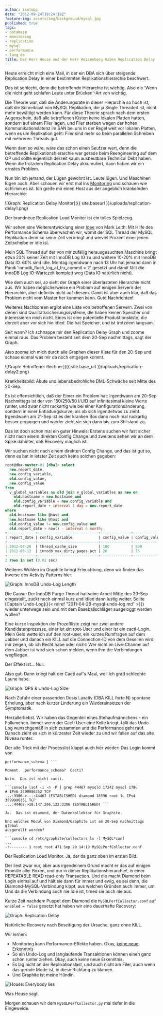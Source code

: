 ```yaml
---
author: isotopp
date: "2012-09-24T19:24:19Z"
feature-img: assets/img/background/mysql.jpg
published: true
tags:
- database
- monitoring
- replication
- mysql
- performance
- lang_de
title: Der Herr House und der Herr Heisenberg haben Replication Delay
---
```

Heute erreicht mich eine Mail, in der ein DBA sich über steigende
Replication Delay in einer bestimmten Replikationshierarchie beschwert.

Das ist schlecht, denn die betreffende Hierarchie ist wichtig. Also die
'Wenn die nicht geht schlafen Leute unter Brücken'-Art von wichtig.

Die Theorie war, daß die Änderungsrate in dieser Hierarchie so hoch ist, daß
die Schreiblast von MySQL Replikation, die ja Single Threaded ist, nicht
mehr bewältigt werden kann.  Für diese Theorie sprach nach dem ersten
Augenschein, daß alle betroffenen Kisten keine lokalen Platten hatten,
sondern auf einem Filer lagen, und Filer sterben wegen der hohen
Kommunikationslatenz im SAN bei uns in der Regel weit vor lokalen Platten,
wenn es um Replikation geht: Filer sind mehr so beim parallelen Schreiben
mit mehreren Threads gut.

Wenn dem so wäre, wäre das schon einen Seufzer wert, denn die betreffende
Replikationshierarchie war gerade beim Reengineering auf dem OP und sollte
eigentlich derzeit kaum ausbeutbare Technical Debt haben.  Wenn die trotzdem
Replication Delay akkumuliert, dann haben wir ein ernstes Problem.

Nun bin ich jemand, der Lügen gewohnt ist.  Leute lügen.  Und Maschinen
lügen auch.  Aber schauen wir erst mal ins
[Monitoring](http://graphite.wikidot.com/) und schauen wie schlimm es ist. 
Ich greife mir einen Host aus der angeblich kränkelnden Hierarchie:

![Graph: Replication Delay Monitor]({{ site.baseurl }}/uploads/replication-delay1.png)

Der brandneue Replication Load Monitor ist ein tolles Spielzeug.

Wir sehen eine Weiterentwicklung einer [Idee](http://www.markleith.co.uk/2012/07/24/a-mysql-replication-load-average-with-performance-schema/)
von Mark Leith: Mit Hilfe des Performance Schema überwachen wir,
womit der SQL Thread der MySQL Replikation denn so seine Zeit verbringt und
wieviel Prozent einer jeden Zeitscheibe er idle ist.

Mein SQL Thread auf der von mir zufällig herausgesuchten Maschine bringt
etwa 20% seiner Zeit mit InnoDB Log IO zu und weitere 10-20% mit InnoDB Data
IO.  60% sind Idle.  Montag irgendwann nach 13 Uhr hat jemand dann in Panik
'innodb_flush_log_at_trx_commit = 2' gesetzt und damit fällt die InnoDB Log
IO-Wartezeit komplett weg (Data IO natürlich nicht).

Wie dem auch sei, _so_ sieht der Graph einer überlasteten Hierarchie
nicht aus.  Wir haben möglicherweise ein Problem auf einigen Servern der
Hierarchie, aber definitiv nicht auf diesem.  Damit ist aber auch klar, daß
das Problem nicht vom Master her kommen kann.  Gute Nachrichten!

Weiteres Nachbohren ergibt eine Liste von betroffenen Servern.  Zwei von
denen sind Qualitätssicherungssysteme, die haben keinen Speicher und
interessieren mich nicht.  Eines ist eine potentielle Produktionskiste, die
derzeit aber vor sich hin idled.  Die hat Speicher, und ist trotzdem
langsam.

Seit wann?  Ich schnappe mir den Replication Delay Graph und zoome einmal
raus.  Das Problem besteht seit dem 20-Sep nachmittags, sagt der Graph.

Also zoome ich mich durch alle Graphen dieser Kiste für den 20-Sep und
schaue einmal was mir da noch entgegen kommt.

![Graph: Betroffener Rechner]({{ site.base_url }}/uploads/replication-delay2.png)

Krankheitsbild: Akute und lebensbedrohliche DML-Schwäche seit Mitte des
20-Sep.

Es ist offensichtlich, daß der Eimer ein Problem hat: Irgendwann am 20-Sep
Nachmittags ist der von  150/250/50 I/U/D auf infinitesimal kleine Werte
runter, und zwar nicht ruckartig wie bei einer Konfigurationsänderung,
sondern in einer Entladungskurve, als ob sich irgendetwas zu zieht. 
Irgendwann am 21-Sep ist es der kranken Box dann noch mal ruckartig besser
gegangen und wieder zieht sie sich dann bis zum Stillstand zu.

Das ist doch schon mal ein guter Hinweis: Erstens suchen wir fast sicher
nicht nach einem direkten Config Change und zweitens sehen wir an dem Spike
dahinter, daß Recovery möglich ist.

Wir suchen nicht nach einem direkten Config Change, und das ist gut so, denn
es hat in letzter Zeit auch keine solchen gegeben:

```sql
root@dba-master-01 [dba]> select 
  new.report_date, 
  new.config_variable, 
  old.config_value, 
  new.config_value 
from 
  v_global_variables as old join v_global_variables as new on 
    old.hostname = new.hostname and 
    old.config_variable = new.config_variable and 
    old.report_date + interval 1 day = new.report_date
where 
  old.hostname like @host and 
  new.hostname like @host and 
  old.config_value != new.config_value and 
  old.report_date > now() - interval 6 month;
+-------------+----------------------------+--------------+--------------+
| report_date | config_variable            | config_value | config_value |
+-------------+----------------------------+--------------+--------------+
| 2012-04-20  | thread_cache_size          | 100          | 500          |
| 2012-05-12  | innodb_max_dirty_pages_pct | 20           | 75           |
+-------------+----------------------------+--------------+--------------+
2 rows in set (0.82 sec)
```

Weiteres Wühlen im Graphite bringt Erleuchtung, denn wir finden das Inverse
des Activity Patterns hier:

![Graph: InnoDB Undo-Log Length](/uploads/replication-delay3.png)

Die Causa: Der InnoDB Purge Thread hat seine Arbeit Mitte des 20-Sep
eingestellt, zuckt noch einmal kurz und idled dann lustig weiter.  Sollte
[Captain Undo-Log]({{< relref "2011-04-28-mysql-undo-log.md" >}})
wieder unterwegs sein und mit dem Baseballschläger ausgeloggt
werden wollen?

Eine kurze Inspektion der Prozeßliste zeigt nur zwei andere
Kandidatenprozesse, einer ist ein root-User und einer ist ein cacti-Login. 
Mein Geld wette ich auf den root-user, ein kurzes Rumfragen auf dem Jabber
und danach ein KILL auf die Connection-ID von dem Gesellen wird mir zeigen,
ob ich Recht habe oder nicht: Wer nicht im Live-Channel auf dem Jabber ist
wird sich schon melden, wenn ihm die Verbindungen wegfliegen.

Der Effekt ist...  Null.

Also gut.  Dann kriegt halt der Cacti auf's Maul, weil ich grad schlechte
Laune habe.

![Graph: QPS & Undo-Log Size](/uploads/replication-delay4.png)

Nach Zufuhr einer passenden Dosis Laxativ (DBA KILL forte N) spontane
Erholung, aber nach kurzer Linderung ein Wiedereinsetzen der Symptomatik.

Herzallerliebst.  Wir haben das Gegenteil eines Stehaufmännchens - ein
Fallumchen.  Immer wenn der Cacti User eine Kelle kriegt, fällt das Undo-Log
wunschgemäß in sich zusammen und die Performance geht rauf.  Danach zieht es
sich in kürzester Zeit wieder zu und wir fallen auf das alte Niveau runter.

Der alte Trick mit der Processlist klappt auch hier wieder: Das Login kommt
von

```console | 6694419 | cacti | <hostname>:44467 |
performance_schema | ```

Moment.  performance_schema?  Cacti?

Nein.  Das ist nicht cacti.

```console lsof -i -n -P | grep 44467 mysqld 17242 mysql 178u
# IPv6 3599986352 TCP
...:3306->...:44467 (ESTABLISHED) diamond 18596 root 1u IPv4 3599986351 TCP
...:44467->10.147.206.122:3306 (ESTABLISHED) ```

Ja.  Das ist diamond, der Datenkollektor für Graphite.

Und welches Modul von Diamond/Graphite ist am 20-Sep nachmittags global
ausgerollt worden?

```console cd /etc/graphite/collectors ls -l MySQL*conf
...
-r-------- 1 root root 471 Sep 20 14:19 MySQLPerfCollector.conf 
```

Der Replication Load Monitor.  Ja, der da ganz oben im ersten Bild.

Der liest zwar nur, aber aus irgendeinem Grund macht er das auf einigen
Promille aller Boxen, und nur in dieser Replikationshierarchie!, in einer
REPEATABLE READ read-only Transaction.  Und die macht Diamond beim Login
einmal auf und hält sie dann für immer und ewig, es sei denn, die
Diamond-MySQL-Verbindung kippt, aus welchen Gründen auch immer, um.  Und da
die Verbindung auch nie Idle ist, timed sie auch nie aus.

Kurze Zeit nachdem Puppet dem Diamond die `MySQLPerfCollector.conf` auf
`enabled = false` gesetzt hat haben wir eine dauerhafte Recovery:

![Graph: Replication Delay](/uploads/replication-delay5.png)

Natürliche Recovery nach Beseitigung der Ursache, ganz ohne KILL.

Wir lernen:

- Monitoring kann Performance-Effekte haben.  Okay, 
  [keine neue Erkenntnis](http://blog.wl0.org/2012/09/checking-procnuma_maps-can-be-dangerous-for-mysql-client-connections/)
- So ein Undo-Log und langlaufende Transaktionen können einen ganz schön runter ziehen.  Okay, 
  auch keine neue Erkenntnis.
- Es lag nicht an der Replikationslast, und auch nicht am Filer, auch wenn das gerade Mode ist, 
  in diese Richtung zu blamen.
- Und Graphite ist meine Hündin.

![House: Everybody lies](/uploads/replication-delay6.jpg)

Was House sagt.

Morgen schauen wir dem `MySQLPerfCollector.py` mal tiefer in die Eingeweide.
